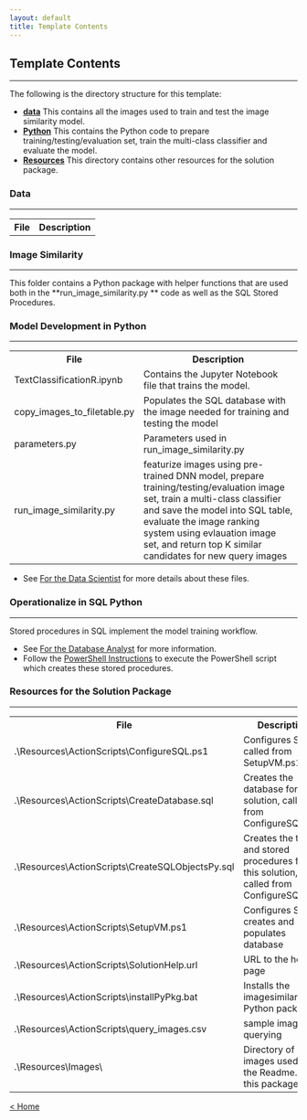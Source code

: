 ```yaml
---
layout: default
title: Template Contents
---
```


## Template Contents
--------------------

The following is the directory structure for this template:

- [**data**](#data)  This contains all the images used to train and test the image similarity model.
- [**Python**](#model-development-in-python)  This contains the Python code to prepare training/testing/evaluation set, train the multi-class classifier and evaluate the model.
- [**Resources**](#resources-for-the-solution-packet) This directory contains other resources for the solution package.




### Data
----------------------------

<table class="table table-striped table-condensed">
<tr><th> File </th><th> Description</th></tr>

</table>

### Image Similarity
----------------------------
This folder contains a Python package with helper functions that are used both in the **run_image_similarity.py ** code as well as the SQL Stored Procedures. 

### Model Development in Python
-------------------------

<table class="table table-striped table-condensed">
<tr><th> File </th><th> Description </th></tr>
<tr><td>TextClassificationR.ipynb  </td><td> Contains the Jupyter Notebook file that trains the model. </td></tr>

<tr><td>copy_images_to_filetable.py  </td><td> Populates the SQL database with the image needed for training and testing the model </td></tr>
<tr><td>parameters.py  </td><td> Parameters used in run_image_similarity.py  </td></tr>
<tr><td>run_image_similarity.py  </td><td> featurize images using pre-trained DNN model, prepare training/testing/evaluation image set, train a multi-class classifier and save the model into SQL table, evaluate the image ranking system using evlauation image set, and  return top K similar candidates for new query images</td></tr>
</table>


* See [For the Data Scientist](data_scientist.html) for more details about these files.


### Operationalize in SQL Python 
-------------------------------------------------------
Stored procedures in SQL implement the model training workflow. 

* See [ For the Database Analyst](dba.html) for more information.
* Follow the [PowerShell Instructions](Powershell_Instructions.html) to execute the PowerShell script which creates these stored procedures.

### Resources for the Solution Package
------------------------------------

<table class="table table-striped table-condensed">
<tr><th> File </th><th> Description </th></tr>

<tr><td> .\Resources\ActionScripts\ConfigureSQL.ps1</td><td>Configures SQL, called from SetupVM.ps1  </td></tr>
<tr><td> .\Resources\ActionScripts\CreateDatabase.sql</td><td>Creates the database for this solution, called from ConfigureSQL.ps1  </td></tr>
<tr><td> .\Resources\ActionScripts\CreateSQLObjectsPy.sql</td><td>Creates the tables and stored procedures for this solution, called from ConfigureSQL.ps1   </td></tr>
<tr><td> .\Resources\ActionScripts\SetupVM.ps1</td><td>Configures SQL, creates and populates database</td></tr>
<tr><td> .\Resources\ActionScripts\SolutionHelp.url</td><td>URL to the help page </td></tr>
<tr><td> .\Resources\ActionScripts\installPyPkg.bat</td><td>Installs the imagesimilarity Python package   </td></tr>
<tr><td> .\Resources\ActionScripts\query_images.csv</td><td>sample images for querying   </td></tr>
<tr><td> .\Resources\Images\ </td><td> Directory of images used for the  Readme.md  in this package. </td></tr>
</table>




[&lt; Home](index.html)
